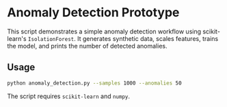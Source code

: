 # Anomaly Detection Prototype

This script demonstrates a simple anomaly detection workflow using scikit-learn's `IsolationForest`.
It generates synthetic data, scales features, trains the model, and prints the number of detected anomalies.

## Usage

```bash
python anomaly_detection.py --samples 1000 --anomalies 50
```

The script requires `scikit-learn` and `numpy`.
